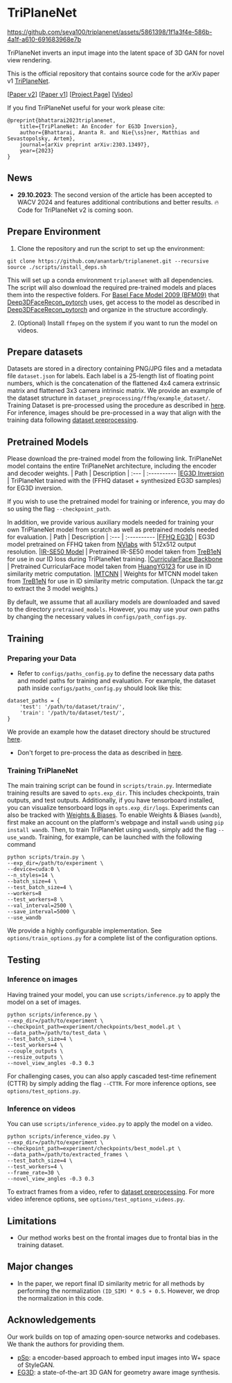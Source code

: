 # TriPlaneNet

https://github.com/seva100/triplanenet/assets/5861398/1f1a3f4e-586b-4a1f-a610-691683968e7b

TriPlaneNet inverts an input image into the latent space of 3D GAN for novel view rendering.

This is the official repository that contains source code for the arXiv paper v1 [TriPlaneNet](https://anantarb.github.io/triplanenet).

[[Paper v2](https://arxiv.org/abs/2303.13497)] [[Paper v1](https://arxiv.org/abs/2303.13497v1)] [[Project Page](https://anantarb.github.io/triplanenet)] [[Video](https://youtu.be/GpmSswHMeWU)]

If you find TriPlaneNet useful for your work please cite:
```
@preprint{bhattarai2023triplanenet,
    title={TriPlaneNet: An Encoder for EG3D Inversion},
    author={Bhattarai, Ananta R. and Nie{\ss}ner, Matthias and Sevastopolsky, Artem},
    journal={arXiv preprint arXiv:2303.13497},
    year={2023}
}
```

## News

* **29.10.2023**: The second version of the article has been accepted to WACV 2024 and features additional contributions and better results. :fire: Code for TriPlaneNet v2 is coming soon.

## Prepare Environment

1. Clone the repository and run the script to set up the environment:

```
git clone https://github.com/anantarb/triplanenet.git --recursive
source ./scripts/install_deps.sh
```
This will set up a conda environment `triplanenet` with all dependencies. The script will also download the required pre-trained models and places them into the respective folders. For [Basel Face Model 2009 (BFM09)](https://faces.dmi.unibas.ch/bfm/main.php?nav=1-0&id=basel_face_model) that [Deep3DFaceRecon_pytorch](https://github.com/sicxu/Deep3DFaceRecon_pytorch/) uses, get access to the model as described in [Deep3DFaceRecon_pytorch](https://github.com/sicxu/Deep3DFaceRecon_pytorch/) and organize in the structure accordingly.

2. (Optional) Install `ffmpeg` on the system if you want to run the model on videos.

## Prepare datasets
Datasets are stored in a directory containing PNG/JPG files and a metadata file `dataset.json` for labels. Each label is a 25-length list of floating point numbers, which is the concatenation of the flattened 4x4 camera extrinsic matrix and flattened 3x3 camera intrinsic matrix. We provide an example of the dataset structure in `dataset_preprocessing/ffhq/example_dataset/`. Training Dataset is pre-processed using the procedure as described in [here](./dataset_preprocessing/ffhq/README.md). For inference, images should be pre-processed in a way that align with the training data following [dataset preprocessing](./dataset_preprocessing/ffhq/README.md). 

## Pretrained Models
Please download the pre-trained model from the following link. TriPlaneNet model contains the entire TriPlaneNet architecture, including the encoder and decoder weights.
| Path | Description
| :--- | :----------
|[EG3D Inversion](https://drive.google.com/file/d/17pzNC00BOFCu0oCqbCybfAiaZF7iwNUU/view?usp=share_link)  | TriPlaneNet trained with the (FFHQ dataset + synthesized EG3D samples) for EG3D inversion.

If you wish to use the pretrained model for training or inference, you may do so using the flag `--checkpoint_path`.

In addition, we provide various auxiliary models needed for training your own TriPlaneNet model from scratch as well as pretrained models needed for evaluation.
| Path | Description
| :--- | :----------
|[FFHQ EG3D](https://drive.google.com/file/d/1xi6C528TybEGyPgzWTUTRqCBbUdbg7Uc/view?usp=share_link) | EG3D model pretrained on FFHQ taken from [NVlabs](https://github.com/NVlabs/eg3d) with 512x512 output resolution.
|[IR-SE50 Model](https://drive.google.com/file/d/1KW7bjndL3QG3sxBbZxreGHigcCCpsDgn/view) | Pretrained IR-SE50 model taken from [TreB1eN](https://github.com/TreB1eN/InsightFace_Pytorch) for use in our ID loss during TriPlaneNet training.
|[CurricularFace Backbone](https://drive.google.com/file/d/1f4IwVa2-Bn9vWLwB-bUwm53U_MlvinAj/view)  | Pretrained CurricularFace model taken from [HuangYG123](https://github.com/HuangYG123/CurricularFace) for use in ID similarity metric computation.
|[MTCNN](https://drive.google.com/file/d/1tJ7ih-wbCO6zc3JhI_1ZGjmwXKKaPlja/view)  | Weights for MTCNN model taken from [TreB1eN](https://github.com/TreB1eN/InsightFace_Pytorch) for use in ID similarity metric computation. (Unpack the tar.gz to extract the 3 model weights.)

By default, we assume that all auxiliary models are downloaded and saved to the directory `pretrained_models`. However, you may use your own paths by changing the necessary values in `configs/path_configs.py`.

## Training

### Preparing your Data
- Refer to `configs/paths_config.py` to define the necessary data paths and model paths for training and evaluation. For example, the dataset path inside `configs/paths_config.py` should look like this:
```
dataset_paths = {
	'test': '/path/to/dataset/train/',
	'train': '/path/to/dataset/test/',
}
```
We provide an example how the dataset directory should be structured [here](./dataset_preprocessing/ffhq/example_dataset). 

- Don't forget to pre-process the data as described in [here](./dataset_preprocessing/ffhq/README.md).

### Training TriPlaneNet
The main training script can be found in `scripts/train.py`.
Intermediate training results are saved to `opts.exp_dir`. This includes checkpoints, train outputs, and test outputs.
Additionally, if you have tensorboard installed, you can visualize tensorboard logs in `opts.exp_dir/logs`.
Experiments can also be tracked with [Weights & Biases](https://wandb.ai/home). To enable Weights & Biases (`wandb`), first make an account on the platform's webpage and install `wandb` using `pip install wandb`. Then, to train TriPlaneNet using `wandb`, simply add the flag `--use_wandb`.
Training, for example, can be launched with the following command
```
python scripts/train.py \
--exp_dir=/path/to/experiment \
--device=cuda:0 \
--n_styles=14 \
--batch_size=4 \
--test_batch_size=4 \
--workers=8
--test_workers=8 \
--val_interval=2500 \
--save_interval=5000 \
--use_wandb
```
We provide a highly configurable implementation. See `options/train_options.py` for a complete list of the configuration options.

## Testing

### Inference on images
Having trained your model, you can use `scripts/inference.py` to apply the model on a set of images.
```
python scripts/inference.py \
--exp_dir=/path/to/experiment \
--checkpoint_path=experiment/checkpoints/best_model.pt \
--data_path=/path/to/test_data \
--test_batch_size=4 \
--test_workers=4 \
--couple_outputs \
--resize_outputs \
--novel_view_angles -0.3 0.3
```
For challenging cases, you can also apply cascaded test-time refinement (CTTR) by simply adding the flag `--CTTR`. For more inference options, see `options/test_options.py`.

### Inference on videos
You can use `scripts/inference_video.py` to apply the model on a video.
```
python scripts/inference_video.py \
--exp_dir=/path/to/experiment \
--checkpoint_path=experiment/checkpoints/best_model.pt \
--data_path=/path/to/extracted_frames \
--test_batch_size=4 \
--test_workers=4 \
--frame_rate=30 \
--novel_view_angles -0.3 0.3 
```
To extract frames from a video, refer to [dataset preprocessing](./dataset_preprocessing/ffhq/README.md).
For more video inference options, see `options/test_options_videos.py`.

## Limitations
- Our method works best on the frontal images due to frontal bias in the training dataset.

## Major changes
- In the paper, we report final ID similarity metric for all methods by performing the normalization `(ID_SIM) * 0.5 + 0.5`. However, we drop the normalization in this code.   

## Acknowledgements

Our work builds on top of amazing open-source networks and codebases. 
We thank the authors for providing them.

- [pSp](https://github.com/eladrich/pixel2style2pixel): a encoder-based approach to embed input images into W+ space of StyleGAN.
- [EG3D](https://github.com/NVlabs/eg3d): a state-of-the-art 3D GAN for geometry aware image synthesis.
